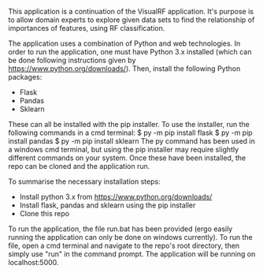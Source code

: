 This application is a continuation of the VisualRF application. It's purpose is to allow domain experts to explore given data sets to find the relationship of importances of features, using RF classification.

The application uses a combination of Python and web technologies. In order to run the application, one must have Python 3.x installed (which can be done following instructions given by https://www.python.org/downloads/). Then, install the following Python packages:
- Flask
- Pandas
- Sklearn

These can all be installed with the pip installer. To use the installer, run the following commands in a cmd terminal:
$ py -m pip install flask
$ py -m pip install pandas
$ py -m pip install sklearn
The py command has been used in a windows cmd terminal, but using the pip installer may require slightly different commands on your system. Once these have been installed, the repo can be cloned and the application run.

To summarise the necessary installation steps:
- Install python 3.x from https://www.python.org/downloads/
- Install flask, pandas and sklearn using the pip installer
- Clone this repo

To run the application, the file run.bat has been provided (ergo easily running the application can only be done on windows currently). To run the file, open a cmd terminal and navigate to the repo's root directory, then simply use "run" in the command prompt.
The application will be running on localhost:5000.